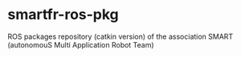 smartfr-ros-pkg
===============

ROS packages repository (catkin version) of the association SMART (autonomouS Multi Application Robot Team) 
